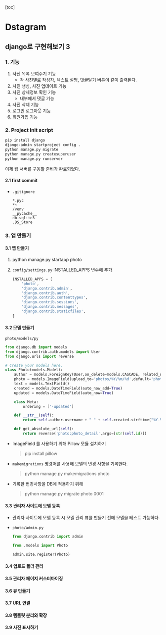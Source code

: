 [toc]

# Dstagram

## django로 구현해보기 3

### 1. 기능

1. 사진 목록 보여주기 기능
   - 각 사진별로 작성자, 텍스트 설명, 댓글달기 버튼이 같이 출력된다.
2. 사진 생성, 사진 업데이트 기능
3. 사진 상세정보 확인 기능
   - 내부에서 댓글 기능
4. 사진 삭제 기능
5. 로그인 로그아웃 기능
6. 회원가입 기능

### 2. Project init script

```bash
pip install django
django-admin startproject config .
python manage.py migrate
python manage.py createsuperuser
python manage.py runserver
```

이제 웹 서버를 구동할 준비가 완료되었다.

#### 2.1 first commit

 - `.gitignore`

   ```pyth
   *.pyc
   *~
   /venv
   __pycache__
   db.sqlite3
   .DS_Store
   ```

### 3. 앱 만들기

#### 3.1 앱 만들기

1. python manage.py startapp photo

2. `config/settings.py` INSTALLED_APPS 변수에 추가

   ```python
   INSTALLED_APPS = [
       'photo',
       'django.contrib.admin',
       'django.contrib.auth',
       'django.contrib.contenttypes',
       'django.contrib.sessions',
       'django.contrib.messages',
       'django.contrib.staticfiles',
   ]
   ```

#### 3.2 모델 만들기

`photo/models/py`

```python
from django.db import models
from django.contrib.auth.models import User
from django.urls import reverse

# Create your models here.
class Photo(models.Model):
    author = models.ForeignKey(User,on_delete=models.CASCADE, related_name='user_photos')
    photo = models.ImageField(upload_to='photos/%Y/%m/%d',default='photos/no_image.png')
    text = models.TextField()
    created = models.DateTimeField(auto_now_add=True)
    updated = models.DateTimeField(auto_now=True)

    class Meta:
        ordering = ['-updated']

    def __str__(self):
        return self.author.username + " " + self.created.strftime("%Y-%m-%d %H:%M:%S")

    def get_absolute_url(self):
        return reverse('photo:photo_detail',args=[str(self.id)])
```

- ImageField 를 사용하기 위해 Pillow 모듈 설치하기

  > pip install pillow

- `makemigrations` 명령어를 사용해 모델의 변경 사항을 기록한다.

  > python manage.py makemigrations photo

- 기록한 변경사항을 DB에 적용하기 위해

  > python manage.py migrate photo 0001

#### 3.3 관리자 사이트에 모델 등록

- 관리자 사이트에 모델 등록 시 모델 관리 뷰를 만들기 전에 모델을 테스트 가능하다.

- `photo/admin.py`

  ```python
  from django.contrib import admin
  
  from .models import Photo
  
  admin.site.register(Photo)
  ```

  

#### 3.4 업로드 폴더 관리

#### 3.5 관리자 페이지 커스터마이징

#### 3.6 뷰 만들기

#### 3.7 URL 연결

#### 3.8 템플릿 분리와 확장

#### 3.9 사진 표시하기

